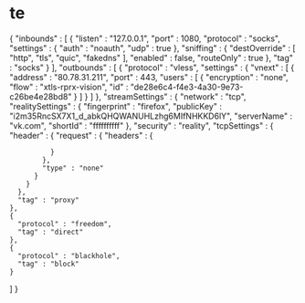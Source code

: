 # te
{
  "inbounds" : [
    {
      "listen" : "127.0.0.1",
      "port" : 1080,
      "protocol" : "socks",
      "settings" : {
        "auth" : "noauth",
        "udp" : true
      },
      "sniffing" : {
        "destOverride" : [
          "http",
          "tls",
          "quic",
          "fakedns"
        ],
        "enabled" : false,
        "routeOnly" : true
      },
      "tag" : "socks"
    }
  ],
  "outbounds" : [
    {
      "protocol" : "vless",
      "settings" : {
        "vnext" : [
          {
            "address" : "80.78.31.211",
            "port" : 443,
            "users" : [
              {
                "encryption" : "none",
                "flow" : "xtls-rprx-vision",
                "id" : "de28e6c4-f4e3-4a30-9e73-c26be4e28bd8"
              }
            ]
          }
        ]
      },
      "streamSettings" : {
        "network" : "tcp",
        "realitySettings" : {
          "fingerprint" : "firefox",
          "publicKey" : "i2m35RncSX7X1_d_abkQHQWANUHLzhg6MIfNHKKD6lY",
          "serverName" : "vk.com",
          "shortId" : "ffffffffff"
        },
        "security" : "reality",
        "tcpSettings" : {
          "header" : {
            "request" : {
              "headers" : {

              }
            },
            "type" : "none"
          }
        }
      },
      "tag" : "proxy"
    },
    {
      "protocol" : "freedom",
      "tag" : "direct"
    },
    {
      "protocol" : "blackhole",
      "tag" : "block"
    }
  ]
}
